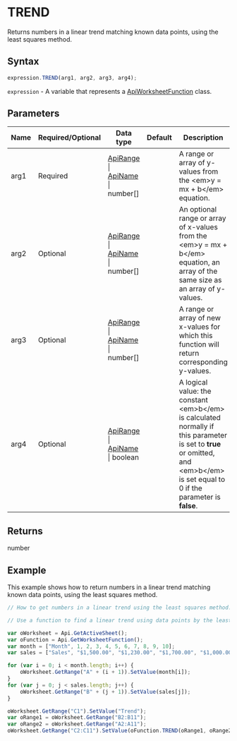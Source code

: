 # TREND

Returns numbers in a linear trend matching known data points, using the least squares method.

## Syntax

```javascript
expression.TREND(arg1, arg2, arg3, arg4);
```

`expression` - A variable that represents a [ApiWorksheetFunction](../ApiWorksheetFunction.md) class.

## Parameters

| **Name** | **Required/Optional** | **Data type** | **Default** | **Description** |
| ------------- | ------------- | ------------- | ------------- | ------------- |
| arg1 | Required | [ApiRange](../../ApiRange/ApiRange.md) \| [ApiName](../../ApiName/ApiName.md) \| number[] |  | A range or array of y-values from the &lt;em&gt;y = mx + b&lt;/em&gt; equation. |
| arg2 | Optional | [ApiRange](../../ApiRange/ApiRange.md) \| [ApiName](../../ApiName/ApiName.md) \| number[] |  | An optional range or array of x-values from the &lt;em&gt;y = mx + b&lt;/em&gt; equation, an array of the same size as an array of y-values. |
| arg3 | Optional | [ApiRange](../../ApiRange/ApiRange.md) \| [ApiName](../../ApiName/ApiName.md) \| number[] |  | A range or array of new x-values for which this function will return corresponding y-values. |
| arg4 | Optional | [ApiRange](../../ApiRange/ApiRange.md) \| [ApiName](../../ApiName/ApiName.md) \| boolean |  | A logical value: the constant &lt;em&gt;b&lt;/em&gt; is calculated normally if this parameter is set to **true** or omitted, and &lt;em&gt;b&lt;/em&gt; is set equal to 0 if the parameter is **false**. |

## Returns

number

## Example

This example shows how to return numbers in a linear trend matching known data points, using the least squares method.

```javascript editor-xlsx
// How to get numbers in a linear trend using the least squares method.

// Use a function to find a linear trend using data points by the least squares method.

var oWorksheet = Api.GetActiveSheet();
var oFunction = Api.GetWorksheetFunction();
var month = ["Month", 1, 2, 3, 4, 5, 6, 7, 8, 9, 10];
var sales = ["Sales", "$1,500.00", "$1,230.00", "$1,700.00", "$1,000.00", "$980.00", "$1,470.00", "$1,560.00", "$1,640.00", "$1,420.00", "$1,100.00"];

for (var i = 0; i < month.length; i++) {
    oWorksheet.GetRange("A" + (i + 1)).SetValue(month[i]);
}
for (var j = 0; j < sales.length; j++) {
    oWorksheet.GetRange("B" + (j + 1)).SetValue(sales[j]);
}

oWorksheet.GetRange("C1").SetValue("Trend");
var oRange1 = oWorksheet.GetRange("B2:B11");
var oRange2 = oWorksheet.GetRange("A2:A11");
oWorksheet.GetRange("C2:C11").SetValue(oFunction.TREND(oRange1, oRange2));
```
